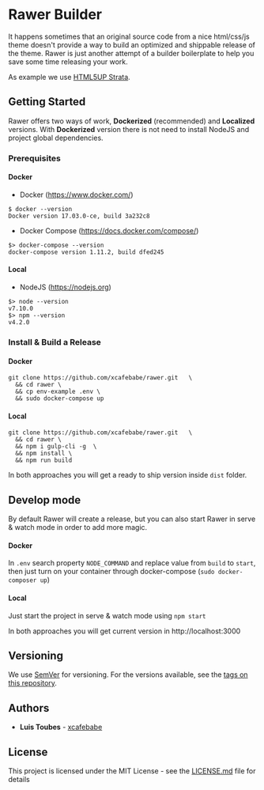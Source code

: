 # Rawer Builder

It happens sometimes that an original source code from a nice html/css/js theme doesn't provide a way to build an optimized and shippable release of the theme. Rawer is just another attempt of a builder boilerplate to help you save some time releasing your work.

As example we use [HTML5UP Strata](https://html5up.net/strata).

## Getting Started

Rawer offers two ways of work, **Dockerized** (recommended) and **Localized** versions. With **Dockerized** version there is not need to install NodeJS and project global dependencies.

### Prerequisites

#### Docker

* Docker (https://www.docker.com/)

```
$ docker --version
Docker version 17.03.0-ce, build 3a232c8
```

* Docker Compose (https://docs.docker.com/compose/)

```
$> docker-compose --version
docker-compose version 1.11.2, build dfed245
```

#### Local

* NodeJS (https://nodejs.org)
```
$> node --version
v7.10.0
$> npm --version
v4.2.0
```

### Install & Build a Release 

#### Docker

```
git clone https://github.com/xcafebabe/rawer.git   \
  && cd rawer \
  && cp env-example .env \
  && sudo docker-compose up
```

#### Local

```
git clone https://github.com/xcafebabe/rawer.git   \
  && cd rawer \
  && npm i gulp-cli -g  \
  && npm install \
  && npm run build
```

In both approaches you will get a ready to ship version inside `dist` folder.

## Develop mode

By default Rawer will create a release, but you can also start Rawer in serve & watch mode in order to add more magic.

#### Docker

In `.env` search property `NODE_COMMAND` and replace value from `build` to `start`, then just turn on your container through docker-compose (`sudo docker-composer up`)

#### Local

Just start the project in serve & watch mode using `npm start`

In both approaches you will get current version in http://localhost:3000

## Versioning

We use [SemVer](http://semver.org/) for versioning. For the versions available, see the [tags on this repository](https://github.com/xcafebabe/rawer/tags).

## Authors

* **Luis Toubes** - [xcafebabe](https://gitlab.com/xcafebabe)

## License

This project is licensed under the MIT License - see the [LICENSE.md](LICENSE.md) file for details
